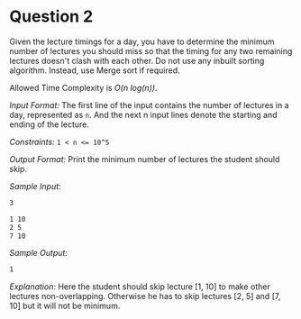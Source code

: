 # Question 2

Given the lecture timings for a day, you have to determine the minimum number of lectures you should miss so that the timing for any two remaining lectures doesn't clash with each other. Do not use any inbuilt sorting algorithm. Instead, use Merge sort if required.

Allowed Time Complexity is *O(n log(n))*.

*Input Format:* The first line of the input contains the number of lectures in a day, represented as `n`. And the next n input lines denote the starting and ending of the lecture.

*Constraints:*  `1 < n <= 10^5`

*Output Format:* Print the minimum number of lectures the student should skip.

*Sample Input:*

```bash
3

1 10
2 5
7 10
```

*Sample Output:*

```bash
1
```

*Explanation:* Here the student should skip lecture [1, 10] to make other lectures non-overlapping. Otherwise he has to skip lectures [2, 5] and [7, 10] but it will not be minimum.
